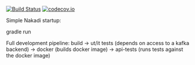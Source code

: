 [![Build Status](https://travis-ci.org/zalando/nakadi.svg)](https://travis-ci.org/zalando/nakadi)
[![codecov.io](https://codecov.io/github/zalando/nakadi/coverage.svg?branch=nakadi-jvm)](https://codecov.io/github/zalando/nakadi?branch=nakadi-jvm)

Simple Nakadi startup:

gradle run

Full development pipeline:
build -> ut/it tests (depends on access to a kafka backend) -> docker (builds docker image) -> api-tests (runs tests against the docker image)


